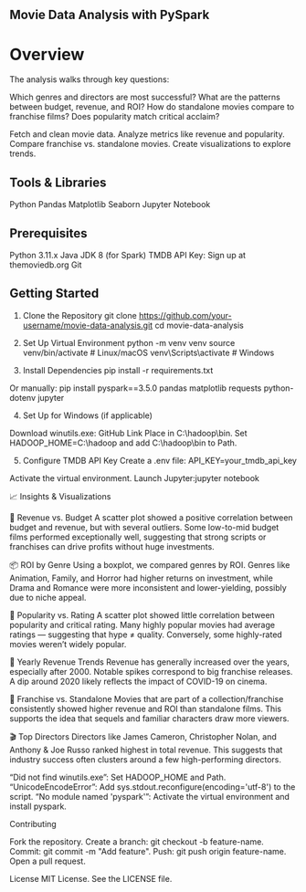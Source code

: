 ## Movie Data Analysis with PySpark


# Overview
The analysis walks through key questions:

Which genres and directors are most successful?
What are the patterns between budget, revenue, and ROI?
How do standalone movies compare to franchise films?
Does popularity match critical acclaim?

Fetch and clean movie data.
Analyze metrics like revenue and popularity.
Compare franchise vs. standalone movies.
Create visualizations to explore trends.


 ## Tools & Libraries
Python
Pandas
Matplotlib
Seaborn
Jupyter Notebook

## Prerequisites

Python 3.11.x
Java JDK 8 (for Spark)
TMDB API Key: Sign up at themoviedb.org
Git

## Getting Started
1. Clone the Repository
git clone https://github.com/your-username/movie-data-analysis.git
cd movie-data-analysis

2. Set Up Virtual Environment
python -m venv venv
source venv/bin/activate  # Linux/macOS
venv\Scripts\activate     # Windows

3. Install Dependencies
pip install -r requirements.txt

Or manually:
pip install pyspark==3.5.0 pandas matplotlib requests python-dotenv jupyter

4. Set Up for Windows (if applicable)

Download winutils.exe: GitHub Link
Place in C:\hadoop\bin.
Set HADOOP_HOME=C:\hadoop and add C:\hadoop\bin to Path.

5. Configure TMDB API Key
Create a .env file:
API_KEY=your_tmdb_api_key




Activate the virtual environment.
Launch Jupyter:jupyter notebook




📈 Insights & Visualizations

🎯 Revenue vs. Budget
A scatter plot showed a positive correlation between budget and revenue, but with several outliers. Some low-to-mid budget films performed exceptionally well, suggesting that strong scripts or franchises can drive profits without huge investments.

📦 ROI by Genre
Using a boxplot, we compared genres by ROI. Genres like Animation, Family, and Horror had higher returns on investment, while Drama and Romance were more inconsistent and lower-yielding, possibly due to niche appeal.

🌟 Popularity vs. Rating
A scatter plot showed little correlation between popularity and critical rating. Many highly popular movies had average ratings — suggesting that hype ≠ quality. Conversely, some highly-rated movies weren’t widely popular.

📆 Yearly Revenue Trends
Revenue has generally increased over the years, especially after 2000. Notable spikes correspond to big franchise releases. A dip around 2020 likely reflects the impact of COVID-19 on cinema.

🔁 Franchise vs. Standalone
Movies that are part of a collection/franchise consistently showed higher revenue and ROI than standalone films. This supports the idea that sequels and familiar characters draw more viewers.

🎬 Top Directors
Directors like James Cameron, Christopher Nolan, and Anthony & Joe Russo ranked highest in total revenue. This suggests that industry success often clusters around a few high-performing directors.

“Did not find winutils.exe”: Set HADOOP_HOME and Path.
“UnicodeEncodeError”: Add sys.stdout.reconfigure(encoding='utf-8') to the script.
“No module named 'pyspark'”: Activate the virtual environment and install pyspark.

Contributing

Fork the repository.
Create a branch: git checkout -b feature-name.
Commit: git commit -m "Add feature".
Push: git push origin feature-name.
Open a pull request.

License
MIT License. See the LICENSE file.
